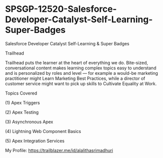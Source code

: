 # SPSGP-12520-Salesforce-Developer-Catalyst-Self-Learning-Super-Badges
Salesforce Developer Catalyst Self-Learning &amp; Super Badges

Trailhead

Trailhead puts the learner at the heart of everything we do. Bite-sized, conversational content makes learning complex topics easy to understand and is personalized by roles and level — for example a would-be marketing practitioner might Learn Marketing Best Practices, while a director of customer service might want to pick up skills to Cultivate Equality at Work.

Topics Covered

(1) Apex Triggers

(2) Apex Testing

(3) Asynchronous Apex

(4) Lightning Web Component Basics

(5) Apex Integration Services

My Profile:
https://trailblazer.me/id/alalithasrimadhuri

